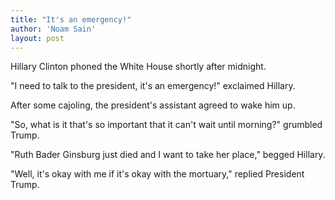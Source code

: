 ```yaml
---
title: "It's an emergency!"
author: 'Noam Sain'
layout: post
---
```


Hillary Clinton phoned the White House shortly after midnight.

"I need to talk to the president, it's an emergency!" exclaimed Hillary.

After some cajoling, the president's assistant agreed to wake him up.

"So, what is it that's so important that it can't wait until morning?" grumbled Trump.

"Ruth Bader Ginsburg just died and I want to take her place," begged Hillary.

"Well, it's okay with me if it's okay with the mortuary," replied President Trump.